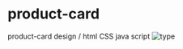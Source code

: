 # product-card
product-card design / html   CSS    java script
![type](https://user-images.githubusercontent.com/122161695/212143662-35c5fcdd-472e-489b-b10f-582b07fffeeb.jpg)
